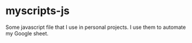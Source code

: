 # myscripts-js
Some javascript file that I use in personal projects.
I use them to automate my Google sheet.
